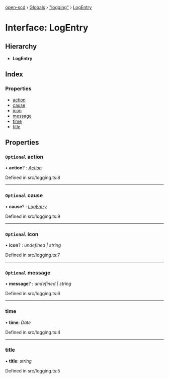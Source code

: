 [open-scd](../README.md) › [Globals](../globals.md) › ["logging"](../modules/_logging_.md) › [LogEntry](_logging_.logentry.md)

# Interface: LogEntry

## Hierarchy

* **LogEntry**

## Index

### Properties

* [action](_logging_.logentry.md#optional-action)
* [cause](_logging_.logentry.md#optional-cause)
* [icon](_logging_.logentry.md#optional-icon)
* [message](_logging_.logentry.md#optional-message)
* [time](_logging_.logentry.md#time)
* [title](_logging_.logentry.md#title)

## Properties

### `Optional` action

• **action**? : *[Action](../modules/_foundation_.md#action)*

Defined in src/logging.ts:8

___

### `Optional` cause

• **cause**? : *[LogEntry](_logging_.logentry.md)*

Defined in src/logging.ts:9

___

### `Optional` icon

• **icon**? : *undefined | string*

Defined in src/logging.ts:7

___

### `Optional` message

• **message**? : *undefined | string*

Defined in src/logging.ts:6

___

###  time

• **time**: *Date*

Defined in src/logging.ts:4

___

###  title

• **title**: *string*

Defined in src/logging.ts:5
